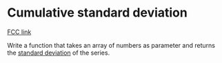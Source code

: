 # Cumulative standard deviation

[FCC link](https://www.freecodecamp.org/learn/coding-interview-prep/rosetta-code/cumulative-standard-deviation)

Write a function that takes an array of numbers as parameter and returns the
[standard deviation](https://en.wikipedia.org/wiki/Standard%20Deviation) of the
series.
